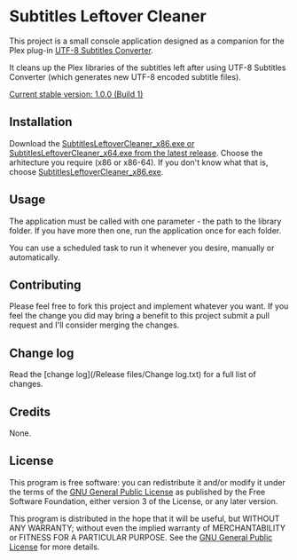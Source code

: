 # Subtitles Leftover Cleaner

This project is a small console application designed as a companion for the Plex plug-in [UTF-8 Subtitles Converter](https://github.com/adriantc/UTF-8SubtitlesConverter.bundle).

It cleans up the Plex libraries of the subtitles left after using UTF-8 Subtitles Converter (which generates new UTF-8 encoded subtitle files).

[Current stable version: 1.0.0 (Build 1)](https://github.com/adriantc/subtitlesleftovercleaner/releases/latest)

## Installation

Download the [SubtitlesLeftoverCleaner_x86.exe or SubtitlesLeftoverCleaner_x64.exe from the latest release](https://github.com/adriantc/subtitlesleftovercleaner/releases/latest). Choose the arhitecture you require (x86 or x86-64). If you don't know what that is, choose [SubtitlesLeftoverCleaner_x86.exe](https://github.com/adriantc/subtitlesleftovercleaner/releases/latest).

## Usage

The application must be called with one parameter - the path to the library folder. If you have more then one, run the application once for each folder.

You can use a scheduled task to run it whenever you desire, manually or automatically.

## Contributing

Please feel free to fork this project and implement whatever you want. If you feel the change you did may bring a benefit to this project submit a pull request and I'll consider merging the changes.

## Change log

Read the [change log](/Release files/Change log.txt) for a full list of changes.

## Credits

None.

## License

This program is free software: you can redistribute it and/or modify it under the terms of the [GNU General Public License](http://www.gnu.org/licenses/) as published by the Free Software Foundation, either version 3 of the License, or any later version.

This program is distributed in the hope that it will be useful, but WITHOUT ANY WARRANTY; without even the implied warranty of MERCHANTABILITY or FITNESS FOR A PARTICULAR PURPOSE. See the [GNU General Public License](http://www.gnu.org/licenses/) for more details.